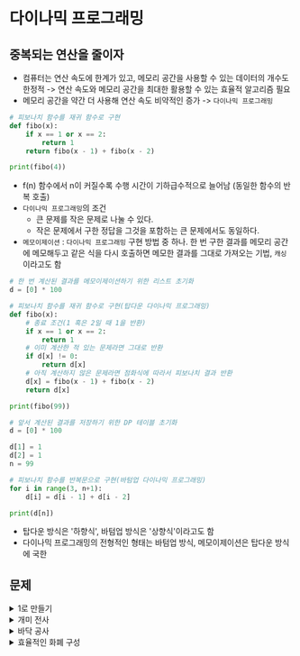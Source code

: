 # 다이나믹 프로그래밍 

## 중복되는 연산을 줄이자

- 컴퓨터는 연산 속도에 한계가 있고, 메모리 공간을 사용할 수 있는 데이터의 개수도 한정적 -> 연산 속도와 메모리 공간을 최대한 활용할 수 있는 효율적 알고리즘 필요
- 메모리 공간을 약간 더 사용해 연산 속도 비약적인 증가 -> `다이나믹 프로그래밍`

```python
# 피보나치 함수를 재귀 함수로 구현
def fibo(x):
    if x == 1 or x == 2:
        return 1
    return fibo(x - 1) + fibo(x - 2)

print(fibo(4))

```

- f(n) 함수에서 n이 커질수록 수행 시간이 기하급수적으로 늘어남 (동일한 함수의 반복 호출)
- `다이나믹 프로그래밍`의 조건
  - 큰 문제를 작은 문제로 나눌 수 있다.
  - 작은 문제에서 구한 정답을 그것을 포함하는 큰 문제에서도 동일하다.
- `메모이제이션` : `다이나믹 프로그래밍` 구현 방법 중 하나. 한 번 구한 결과를 메모리 공간에 메모해두고 같은 식을 다시 호출하면 메모한 결과를 그대로 가져오는 기법, `캐싱`이라고도 함

```python
# 한 번 계산된 결과를 메모이제이션하기 위한 리스트 초기화
d = [0] * 100

# 피보나치 함수를 재귀 함수로 구현(탑다운 다이나믹 프로그래밍)
def fibo(x):
    # 종료 조건(1 혹은 2일 때 1을 반환)
    if x == 1 or x == 2:
        return 1
    # 이미 계산한 적 있는 문제라면 그대로 반환
    if d[x] != 0:
        return d[x]
    # 아직 계산하지 않은 문제라면 점화식에 따라서 피보나치 결과 반환
    d[x] = fibo(x - 1) + fibo(x - 2)
    return d[x]

print(fibo(99))
```

```python
# 앞서 계산된 결과를 저장하기 위한 DP 테이블 초기화
d = [0] * 100

d[1] = 1
d[2] = 1
n = 99

# 피보나치 함수를 반복문으로 구현(바텀업 다이나믹 프로그래밍)
for i in range(3, n+1):
    d[i] = d[i - 1] + d[i - 2]

print(d[n])
```

- 탑다운 방식은 '하향식', 바텀업 방식은 '상향식'이라고도 함
- 다이나믹 프로그래밍의 전형적인 형태는 바텀업 방식, 메모이제이션은 탑다운 방식에 국한

## 문제

<details>
  <summary>1로 만들기</summary>
  <div markdown="1">

Q. 정수 X가 주어질 때 정수 X에 사용할 수 있는 연산은 다음과 같이 4가지이다.

1. X가 5로 나누어떨어지면, 5로 나눈다.
2. X가 3으로 나누어떨어지면, 3으로 나눈다. 
3. X가 2로 나누어떨어지면, 2로 나눈다.
4. X에서 1을 뺀다.

정수 X가 주어졌을 때, 연산 4개를 적절히 사용해서 1을 만들려고 한다. 연산을 사용하는 횟수의 최솟값을 출력하시오.

`입력 조건` :

- 첫째 줄에 정수 X가 주어진다. (1<=X<=30,000)<br>

`출력 조건` :

- 첫째 줄에 연산을 하는 횟수의 최솟값을 출력한다.

<문제 해설>

- 점화식을 적용

  </div>
</details>

<details>
  <summary>개미 전사</summary>
  <div markdown="1">

Q. 개미 전사는 부족한 식량을 충당하고자 메뚜기 마을의 식량 창고를 몰래 공격하려고 한다. 메뚜기 마을에는 여러 개의 식량 창고가 있는데 식량 창고는 일직선으로 이어져 있다. 각 식량 창고에는 정해진 수의 식량을 저장하고 있으며 개미 전사는 식량 창고를 선택적으로 약탈하여 식량을 빼앗을 예정이다. 이때 메뚜기 정찰병들은 일직선상에 존재하는 식량 창고 중에서 서로 인접한 식량 창고가 공격받으면 바로 알아챌 수 있다. 따라서 개미 전사가 정찰병에게 들키지 않고 식량 창고를 약탈하기 위해서는 최소한 한 칸 이상 떨어진 식량 창고를 약탈해야 한다. 개미 전사는 식량 창고가 일직선상일 때 최대한 많은 식량을 얻기를 원한다. 개미 전사를 위해 식량 창고 N개에 대한 정보가 주어졌을 때 얻을 수 있는 식량의 최댓값을 구하는 프로그램을 작성하시오.

`입력 조건` :

- 첫째 줄에 식량 창고의 개수 N이 주어진다. (3<=N<=100)
- 둘째 줄에 공백으로 구분되어 각 식량 창고에 저장된 식량의 개수 K가 주어진다. (0<=K<=1,000)<br>

`출력 조건` :

- 첫째 줄에 개미 전사가 얻을 수 있는 식량의 최댓값을 출력하시오.

<문제 해설>

- 점화식을 적용

  </div>
</details>

<details>
  <summary>바닥 공사</summary>
  <div markdown="1">

Q. 가로의 길이가 N, 세로의 길이가 2인 직사각형 형태의 얇은 바닥이 있다. 태일이는 이 얇은 바닥을 1 X 2의 덮개, 2 X 1의 덮개, 2 X 2의 덮개를 이용해 채우고자 한다. 이때 바닥을 채우는 모든 경우의 수를 구하는 프로그램을 작성하시오.

`입력 조건` :

- 첫째 줄에 N이 주어진다. (1<=N<=1,000)<br>

`출력 조건` :

- 첫째 줄에 2 X N 크기의 바닥을 채우는 방법의 수를 796,796으로 나눈 나머지를 출력한다.

<문제 해설>

- 타일링 문제 유형

  </div>
</details>

<details>
  <summary>효율적인 화폐 구성</summary>
  <div markdown="1">

Q. N가지 종류의 화폐가 있다. 이 화폐들의 개수를 최소한으로 이용해서 그 가치의 합이 M원이 되도록 하려고 한다. 이때 각 화폐는 몇 개라도 사용할 수 있으며, 사용한 화폐의 구성은 같지만 순서만 다른 것은 같은 경우로 구분한다.

`입력 조건` :

- 첫째 줄에 N,M이 주어진다. (1<=N<=100, 1<=M<=10,000)
- 이후 N개의 줄에는 각 화폐의 가치가 주어진다. 화폐 가치는 10,000보다 작거나 같은 자연수이다.<br>

`출력 조건` :

- 첫째 줄에 M원을 만들기 위한 최소한의 화폐 개수를 출력한다.
- 불가능할 때는 -1을 출력한다.

<문제 해설>

- 점화식을 적용

  </div>
<details>

<br>
